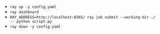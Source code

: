 - `ray up -y config.yaml`
- `ray dashboard`
- `RAY_ADDRESS=http://localhost:8265/ ray job submit --working-dir ./ -- python script.py`
- `ray down -y config.yaml`